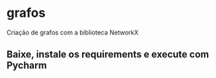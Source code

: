 # grafos
Criação de grafos com a biblioteca NetworkX

## Baixe, instale os requirements e execute com Pycharm
